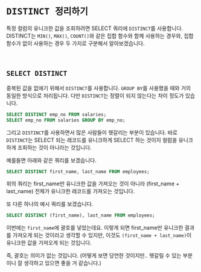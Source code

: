 # `DISTINCT 정리하기`

특정 컬럼의 유니크한 값을 조회하려면 SELECT 쿼리에 `DISTINCT`를 사용합니다. DISTINCT는 `MIN()`, `MAX()`, `COUNT()`와 같은 집합 함수와 함께 사용하는 경우와, 집합 함수가 없이 사용하는 경우 두 가지로 구분해서 알아보겠습니다. 

<br> 

## `SELECT DISTINCT`

중복된 값을 없애기 위해서 `DISTINCT`를 사용합니다. `GROUP BY`를 사용했을 때와 거의 동일한 방식으로 처리됩니다. 다만 `DISTINCT`는 정렬이 되지 않는다는 차이 정도가 있습니다. 

```sql
SELECT DISTINCT emp_no FROM salaries;
SELECT emp_no FROM salaries GROUP BY emp_no;
```

그리고 `DISTINCT`를 사용하면서 많은 사람들이 헷갈리는 부분이 있습니다. 바로 `DISTINCT`는 SELECT 되는 레코드를 유니크하게 SELECT 하는 것이지 컬럼을 유니크하게 조회하는 것이 아니라는 것입니다. 

예를들면 아래와 같은 쿼리를 보겠습니다. 

```sql
SELECT DISTINCT first_name, last_name FROM employees;
```

위의 쿼리는 first_name만 유니크한 값을 가져오는 것이 아니라 (first_name + last_name) 전체가 유니크한 레코드를 가져오는 것입니다.

또 다른 하나의 예시 쿼리를 보겠습니다. 

```sql
SELECT DISTINCT (first_name), last_name FROM employees;
```

이번에는 `first_name`에 괄호를 넣었는데요. 이렇게 되면 first_name만 유니크한 결과를 가져오게 되는 것이라고 생각할 수 있지만, 이것도 `(first_name + last_name)`이 유니크한 값을 가져오게 되는 것입니다. 

즉, 괄호는 의미가 없는 것입니다. (어떻게 보면 당연한 것이지만.. 헷갈릴 수 있는 부분이니 잘 생각하고 있으면 좋을 거 같습니다.)


